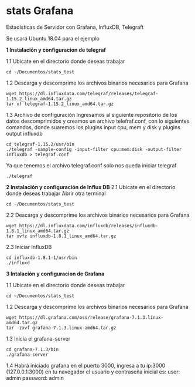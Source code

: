 # stats Grafana
Estadisticas de Servidor con Grafana, InfluxDB, Telegraft

Se usará Ubuntu 18.04 para el ejemplo

__1 Instalación y configuracion de telegraf__

1.1 Ubicate en el directorio donde deseas trabajar
    
    cd ~/Documentos/stats_test

1.2 Descarga y descomprime los archivos binarios necesarios para Grafana

    wget https://dl.influxdata.com/telegraf/releases/telegraf-1.15.2_linux_amd64.tar.gz
    tar xf telegraf-1.15.2_linux_amd64.tar.gz
    
1.3 Archivo de configuración
  Ingresamos al siguiente repositorio de los datos descomprimidos y creamos un archivo telefraf.conf, con lo siguientes comandos, donde suaremos los plugins input cpu, mem y disk y plugins output influxdb
    
    cd telegraf-1.15.2/usr/bin
    ./telegraf -sample-config -input-filter cpu:mem:disk -output-filter influxdb > telegraf.conf
 
 Ya que tenemos el archivo telegraf.conf solo nos queda iniciar telegraf
 
    ./telegraf

__2 Instalación y configuración de Influx DB__
2.1 Ubicate en el directorio donde deseas trabajar
    Abrir otra terminal
    
    cd ~/Documentos/stats_test

2.2 Descarga y descomprime los archivos binarios necesarios para Grafana

    wget https://dl.influxdata.com/influxdb/releases/influxdb-1.8.1_linux_amd64.tar.gz
    tar xvfz influxdb-1.8.1_linux_amd64.tar.gz

2.3 Iniciar InfluxDB
    
    cd influxdb-1.8.1-1/usr/bin
    ./influxd

__3 Intalación y configuracion de Grafana__

1.1 Ubicate en el directorio donde deseas trabajar
    
    cd ~/Documentos/stats_test

1.2 Descarga y descomprime los archivos binarios necesarios para Grafana

    wget https://dl.grafana.com/oss/release/grafana-7.1.3.linux-amd64.tar.gz
    tar -zxvf grafana-7.1.3.linux-amd64.tar.gz
    
1.3 Inicia el grafana-server
    
    cd grafana-7.1.3/bin
    ./grafana-server

1.4 Habrá iniciado grafana en el puerto 3000, ingresa a tu ip:3000 (127.0.0.1:3000) en tu navegador
  el usuario y contraseña inicial es:
  user: admin
  password: admin
  
    
